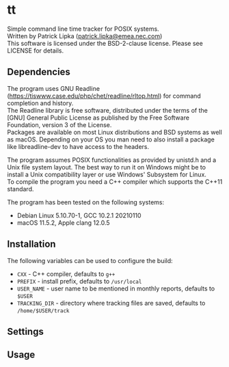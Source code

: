 # tt
Simple command line time tracker for POSIX systems. \
Written by Patrick Lipka (patrick.lipka@emea.nec.com) \
This software is licensed under the BSD-2-clause license. Please see LICENSE for details.

## Dependencies
The program uses GNU Readline (https://tiswww.case.edu/php/chet/readline/rltop.html) for command completion and history. \
The Readline library is free software, distributed under the terms of the [GNU] General Public License as published by the Free Software Foundation, version 3 of the License. \
Packages are available on most Linux distributions and BSD systems as well as macOS. Depending on your OS you man need to also install a package like libreadline-dev to have access to the headers.

The program assumes POSIX functionalities as provided by unistd.h and a Unix file system layout. The best way to run it on Windows might be to install a Unix compatibility layer or use Windows' Subsystem for Linux.\
To compile the program you need a C++ compiler which supports the C++11 standard.

The program has been tested on the following systems:
* Debian Linux 5.10.70-1, GCC 10.2.1 20210110
* macOS 11.5.2, Apple clang 12.0.5

## Installation
The following variables can be used to configure the build:
* `CXX` - C++ compiler, defaults to `g++`
* `PREFIX` - install prefix, defaults to `/usr/local`
* `USER_NAME` - user name to be mentioned in monthly reports, defaults to `$USER`
* `TRACKING_DIR` - directory where tracking files are saved, defaults to `/home/$USER/track`

## Settings

## Usage
